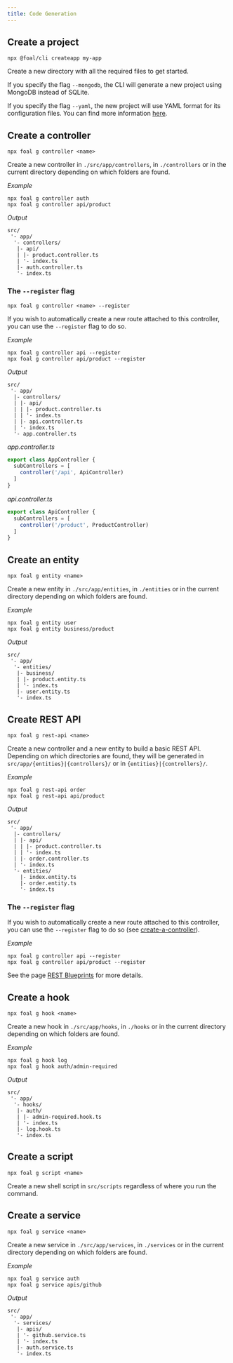 ```yaml
---
title: Code Generation
---
```



## Create a project

```shell
npx @foal/cli createapp my-app
```

Create a new directory with all the required files to get started.

If you specify the flag `--mongodb`, the CLI will generate a new project using MongoDB instead of SQLite.

If you specify the flag `--yaml`, the new project will use YAML format for its configuration files. You can find more information [here](../architecture/configuration.md).

## Create a controller

```shell
npx foal g controller <name>
```

Create a new controller in `./src/app/controllers`, in `./controllers` or in the current directory depending on which folders are found.

*Example*
```shell
npx foal g controller auth
npx foal g controller api/product
```

*Output*
```
src/
 '- app/
  '- controllers/
   |- api/
   | |- product.controller.ts
   | '- index.ts
   |- auth.controller.ts
   '- index.ts
```

### The `--register` flag

```shell
npx foal g controller <name> --register
```

If you wish to automatically create a new route attached to this controller, you can use the `--register` flag to do so.

*Example*
```shell
npx foal g controller api --register
npx foal g controller api/product --register
```

*Output*
```
src/
 '- app/
  |- controllers/
  | |- api/
  | | |- product.controller.ts
  | | '- index.ts
  | |- api.controller.ts
  | '- index.ts
  '- app.controller.ts
```

*app.controller.ts*
```typescript
export class AppController {
  subControllers = [
    controller('/api', ApiController)
  ]
}
```

*api.controller.ts*
```typescript
export class ApiController {
  subControllers = [
    controller('/product', ProductController)
  ]
}
```

## Create an entity 

```shell
npx foal g entity <name>
```

Create a new entity in `./src/app/entities`, in `./entities` or in the current directory depending on which folders are found.

*Example*
```shell
npx foal g entity user
npx foal g entity business/product
```

*Output*
```
src/
 '- app/
  '- entities/
   |- business/
   | |- product.entity.ts
   | '- index.ts
   |- user.entity.ts
   '- index.ts
```

## Create REST API

```shell
npx foal g rest-api <name>
```

Create a new controller and a new entity to build a basic REST API. Depending on which directories are found, they will be generated in `src/app/{entities}|{controllers}/` or in `{entities}|{controllers}/`.

*Example*
```shell
npx foal g rest-api order
npx foal g rest-api api/product
```

*Output*
```
src/
 '- app/
  |- controllers/
  | |- api/
  | | |- product.controller.ts
  | | '- index.ts
  | |- order.controller.ts
  | '- index.ts
  '- entities/
    |- index.entity.ts
    |- order.entity.ts
    '- index.ts
```

### The `--register` flag

If you wish to automatically create a new route attached to this controller, you can use the `--register` flag to do so (see [create-a-controller](#create-a-controller)).

*Example*
```shell
npx foal g controller api --register
npx foal g controller api/product --register
```

See the page [REST Blueprints](../common/rest-blueprints.md) for more details.

## Create a hook

```shell
npx foal g hook <name>
```

Create a new hook in `./src/app/hooks`, in `./hooks` or in the current directory depending on which folders are found.

*Example*
```shell
npx foal g hook log
npx foal g hook auth/admin-required
```

*Output*
```
src/
 '- app/
  '- hooks/
   |- auth/
   | |- admin-required.hook.ts
   | '- index.ts
   |- log.hook.ts
   '- index.ts
```


## Create a script

```shell
npx foal g script <name>
```

Create a new shell script in `src/scripts` regardless of where you run the command.

## Create a service

```shell
npx foal g service <name>
```

Create a new service in `./src/app/services`, in `./services` or in the current directory depending on which folders are found.

*Example*
```shell
npx foal g service auth
npx foal g service apis/github
```

*Output*
```
src/
 '- app/
  '- services/
   |- apis/
   | '- github.service.ts
   | '- index.ts
   |- auth.service.ts
   '- index.ts
```